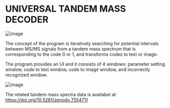 # UNIVERSAL TANDEM MASS DECODER
![image](https://user-images.githubusercontent.com/72596678/124212304-5320e300-db21-11eb-948e-11be5356ba46.png)


The concept of the program is iteratively searching for potential intervals between MS/MS signals from a tandem mass spectrum that is corresponding to the code 0 or 1, and transforms codes to text or image. 

The program provides an UI and it consists of 4 windows: parameter setting window, code to text window, code to image window, and incorrectly recognized window. 

![image](https://user-images.githubusercontent.com/72596678/124209290-da6b5800-db1b-11eb-86df-ca181b963c15.png)

The related tandem mass spectra data is availabel at https://doi.org/10.5281/zenodo.7554711
